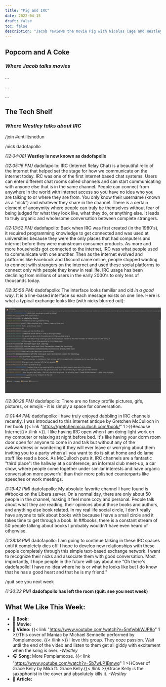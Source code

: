 ```yaml
---
title: "Pig and IRC"
date: 2022-04-15
draft: false
toc: false
description: "Jacob reviews the movie Pig with Nicolas Cage and Westley writes about his experience exploring IRC."
---
```

## Popcorn and A Coke
### *Where Jacob talks movies*
...

...

...

## The Tech Shelf
### *Where Westley talks about IRC*

/join #untilitsnotfun

/nick dadofapollo

*(12:04:08)* **Westley is now known as dadofapollo**

*(12:05:16 PM)* dadofapollo: IRC (Internet Relay Chat) is a beautiful relic of the internet that helped set the stage for how we communicate on the internet today. IRC was one of the first internet based chat systems. Users can enter different chat rooms called channels and can start communicating with anyone else that is in the same channel. People can connect from anywhere in the world with internet access so you have no idea who you are talking to or where they are from. You only know their username (known as a "nick") and whatever they share in the channel. There is a certain element of anonymity where people can truly be themselves without fear of being judged for what they look like, what they do, or anything else. It leads to truly organic and wholesome conversation between complete strangers.

*(12:13:52 PM)* dadofapollo: Back when IRC was first created (in the 1980's), it required programming knowledge to get connected and was used at universities because they were the only places that had computers and internet before they were mainstream consumer products. As more and more households got connected to the internet, IRC was what people used to communicate with one another. Then as the internet evolved and platforms like Facebook and Discord came online, people stopped wanting to connect with strangers on the internet and used these social platforms to connect only with people they knew in real life. IRC usage has been declining from millions of users in the early 2000's to only tens of thousands today.

*(12:35:56 PM)* dadofapollo: The interface looks familiar and old *in a good way*. It is a line-based interface so each message exists on one line. Here is what a typical exchange looks like (with nicks blurred out):

![Picture showing typical interface for an IRC channel. It shows people talking about Stephen King books.](irc_example.png)

*(12:36:28 PM)* dadofapollo: There are no fancy profile pictures, gifs, pictures, or emojis - it is simply a space for conversation.

*(1:01:44 PM)* dadofapollo: I have truly enjoyed dabbling in IRC channels recently. I was introduced to this internet antique by Gretchen McCulloch in her book {{< link "https://gretchenmcculloch.com/book/" 1 >}}Because Internet{{< /link >}}. I like having IRC open when I am doing light work on my computer or relaxing at night before bed. It's like having your dorm room door open for anyone to come in and talk but without any of the awkwardness or wondering if they will ever leave or worrying about them inviting you to a party when all you want to do is sit at home and do lame stuff like read a book. As McCulloch puts it, IRC channels are a fantastic "third place": the hallway at a conference, an informal club meet-up, a car show, where people come together under similar interests and have organic conversation more powerful than their more polished counterparts like speeches or work meetings.

*(1:19:42 PM)* dadofapollo: My absolute favorite channel I have found is ##books on the Libera server. On a normal day, there are only about 50 people in the channel, making it feel more cozy and personal. People talk about what they are reading, their opinions about those books and authors, and anything else book related. In my real life social circle, I don't really have anyone to talk about books with because I have a small circle and it takes time to get through a book. In ##books, there is a constant stream of 50 people talking about books I probably wouldn't have even heard of otherwise.

*(1:28:18 PM)* dadofapollo: I am going to continue talking in these IRC spaces until it completely dies off. I hope to develop new relationships with these people completely through this simple text-based exchange network. I want to recognize  their nicks and associate them with good conversation. Most importantly, I hope people in the future will say about me "Oh there's dadofapollo! I have no idea where he is or what he looks like but I do know that he has a good heart and that he is my friend."

/quit see you next week

*(1:30:22 PM)* **dadofapollo has left the room (quit: see you next week)**

## What We Like This Week:
- &#x1F4D6; **Book:**
- &#x1F3A6; **Movie:**
- &#x1F4FC; **Video:** {{< link "https://www.youtube.com/watch?v=5mfwbkWJP8o" 1 >}}This cover of Maniac by Michael Sembello performed by Pomplamoose. {{< /link >}} I love this group. They ooze passion. Wait until the end of the video and listen to them get all giddy with excitement when the song is over. *-Westley*
- &#x1F3A7; **Song:** More Pomplamoose. {{< link "https://www.youtube.com/watch?v=5b7wLP1Bmwg" 1 >}}Cover of Grace Kelly by Mika ft. Grace Kelly.{{< /link >}}Grace Kelly is the saxophonist in the cover and absolutely kills it. *-Westley*
- &#x1F4F0; **Article:**